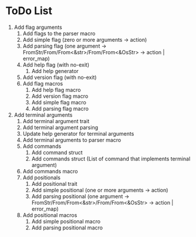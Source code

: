 # ToDo List
 1. Add flag arguments
     1. Add flags to the parser macro
     2. Add simple flag (zero or more arguments -> action)
     2. Add parsing flag (one argument -> FromStr/From<String>/From<&str>/From<OsString>/From<&OsStr> -> action | error_map)
     3. Add help flag (with no-exit)
         1. Add help generator
     4. Add version flag (with no-exit)
     5. Add flag macros
         1. Add help flag macro
         2. Add version flag macro
         3. Add simple flag macro
         4. Add parsing flag macro
 2. Add terminal arguments
     1. Add terminal argument trait
     2. Add terminal argument parsing
     3. Update help generator for terminal arguments
     4. Add terminal arguments to parser macro
     5. Add commands
         1. Add command struct
         2. Add commands struct (List of command that implements terminal argument)
     6. Add commands macro
     7. Add positionals
         1. Add positional trait
         2. Add simple positional (one or more arguments -> action)
         3. Add parsing positional (one argument -> FromStr/From<String>/From<&str>/From<OsString>/From<&OsStr> -> action | error_map)
     8. Add positional macros
         1. Add simple positional macro
         2. Add parsing positional macro